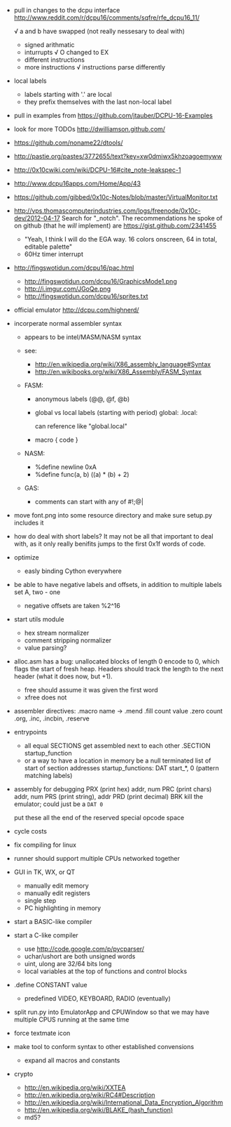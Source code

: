
- pull in changes to the dcpu interface
	http://www.reddit.com/r/dcpu16/comments/sqfre/rfe_dcpu16_11/
    
    √ a and b have swapped (not really nessesary to deal with)
    - signed arithmatic
    - inturrupts
    √ O changed to EX
    - different instructions
    - more instructions
    √ instructions parse differently

- local labels
    - labels starting with '.' are local
    - they prefix themselves with the last non-local label


- pull in examples from https://github.com/jtauber/DCPU-16-Examples
- look for more TODOs http://dwilliamson.github.com/
- https://github.com/noname22/dtools/
- http://pastie.org/pastes/3772655/text?key=xw0dmiwx5khzoagoemyww
- http://0x10cwiki.com/wiki/DCPU-16#cite_note-leakspec-1
- http://www.dcpu16apps.com/Home/App/43
- https://github.com/gibbed/0x10c-Notes/blob/master/VirtualMonitor.txt
- http://vps.thomascomputerindustries.com/logs/freenode/0x10c-dev/2012-04-17
    Search for "_notch". The recommendations he spoke of on github (that he
    *will* implement) are https://gist.github.com/2341455
    
    - "Yeah, I think I will do the EGA way. 16 colors onscreen, 64 in total, editable palette"
    - 60Hz timer interrupt
- http://fingswotidun.com/dcpu16/pac.html
    - http://fingswotidun.com/dcpu16/GraphicsMode1.png
    - http://i.imgur.com/JGoQe.png
    - http://fingswotidun.com/dcpu16/sprites.txt

- official emulator
    http://dcpu.com/highnerd/

- incorperate normal assembler syntax
	- appears to be intel/MASM/NASM syntax
	- see:
		- http://en.wikipedia.org/wiki/X86_assembly_language#Syntax
		- http://en.wikibooks.org/wiki/X86_Assembly/FASM_Syntax
	
	- FASM:
		- anonymous labels (@@, @f, @b)
		- global vs local labels (starting with period)
			global:
			.local:
		
			can reference like "global.local"
		- macro <name> <parameters> { code }
			
	- NASM:
		- %define newline 0xA
		- %define func(a, b) ((a) * (b) + 2)
	
	- GAS:
		- comments can start with any of #!;@|

- move font.png into some resource directory and make sure setup.py includes it

- how do deal with short labels?
	It may not be all that important to deal with, as it only really
	benifits jumps to the first 0x1f words of code.

- optimize
	- easly binding Cython everywhere

- be able to have negative labels and offsets, in addition to multiple labels
	set A, two - one
	- negative offsets are taken %2^16

- start utils module
	- hex stream normalizer
	- comment stripping normalizer
	- value parsing?

- alloc.asm has a bug: unallocated blocks of length 0 encode to 0, which flags
  the start of fresh heap. Headers should track the length to the next header
  (what it does now, but +1).
  	- free should assume it was given the first word
	- xfree does not

- assembler directives:
	.macro name -> .mend
	.fill count value
	.zero count
    .org, .inc, .incbin, .reserve

- entrypoints
	- all equal SECTIONS get assembled next to each other
		.SECTION startup_function
	- or a way to have a location in memory be a null terminated list of start of section addresses
		startup_functions: DAT start_*, 0 (pattern matching labels)

- assembly for debugging
	PRX (print hex)   addr, num
	PRC (print chars) addr, num
	PRS (print string), addr
	PRD (print decimal)
	BRK
		kill the emulator; could just be a `DAT 0`
	
	put these all the end of the reserved special opcode space
	
- cycle costs

- fix compiling for linux
	 
- runner should support multiple CPUs networked together

- GUI in TK, WX, or QT
	- manually edit memory
	- manually edit registers
	- single step
	- PC highlighting in memory

- start a BASIC-like compiler
- start a C-like compiler
	- use http://code.google.com/p/pycparser/
	- uchar/ushort are both unsigned words
	- uint, ulong are 32/64 bits long
	- local variables at the top of functions and control blocks

- .define CONSTANT value
	- predefined VIDEO, KEYBOARD, RADIO (eventually)
	
- split run.py into EmulatorApp and CPUWindow so that we may have multiple CPUS
  running at the same time

- force textmate icon

- make tool to conform syntax to other established convensions
	- expand all macros and constants
	
- crypto
	- http://en.wikipedia.org/wiki/XXTEA
	- http://en.wikipedia.org/wiki/RC4#Description
	- http://en.wikipedia.org/wiki/International_Data_Encryption_Algorithm
	- http://en.wikipedia.org/wiki/BLAKE_(hash_function)
	- md5?

